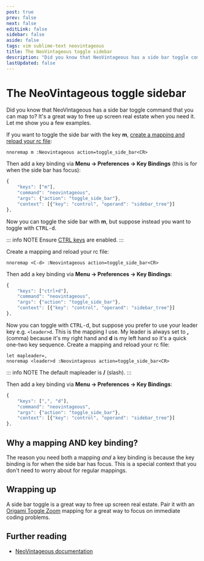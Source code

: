 ```yaml
---
post: true
prev: false
next: false
editLink: false
sidebar: false
aside: false
tags: vim sublime-text neovintageous
title: The NeoVintageous toggle sidebar
description: "Did you know that NeoVintageous has a side bar toggle command that you can map to? It's a great way to free up screen real estate when you need it. Let me show you a few examples."
lastUpdated: false
---
```


# The NeoVintageous toggle sidebar

Did you know that NeoVintageous has a side bar toggle command that you can map to? It's a great way to free up screen real estate when you need it. Let me show you a few examples.

If you want to toggle the side bar with the key **m**, [create a mapping and reload your rc file](/2022/11/21/vimrc-and-neovintageousrc/):

```vim
nnoremap m :Neovintageous action=toggle_side_bar<CR>
```

Then add a key binding via **Menu → Preferences → Key Bindings** (this is for when the side bar has focus):

```js
{
    "keys": ["m"],
    "command": "neovintageous",
    "args": {"action": "toggle_side_bar"},
    "context": [{"key": "control", "operand": "sidebar_tree"}]
},
```

Now you can toggle the side bar with **m**, but suppose instead you want to toggle with <kbd>CTRL-d</kbd>.

::: info NOTE
Ensure [CTRL keys](/2022/09/22/neovintageous-ctrl-keys/) are enabled.
:::

Create a mapping and reload your rc file:

```vim
nnoremap <C-d> :Neovintageous action=toggle_side_bar<CR>
```

Then add a key binding via **Menu → Preferences → Key Bindings**:

```js
{
    "keys": ["ctrl+d"],
    "command": "neovintageous",
    "args": {"action": "toggle_side_bar"},
    "context": [{"key": "control", "operand": "sidebar_tree"}]
},
```

Now you can toggle with <kbd>CTRL-d</kbd>, but suppose you prefer to use your leader key e.g. `<leader>d`. This is the mapping I use. My leader is always set to **,** (comma) because it's my right hand and **d** is my left hand so it's a quick one-two key sequence. Create a mapping and reload your rc file:

```vim
let mapleader=,
nnoremap <leader>d :Neovintageous action=toggle_side_bar<CR>
```

::: info NOTE
The default mapleader is **/** (slash).
:::


Then add a key binding via **Menu → Preferences → Key Bindings**:

```js
{
    "keys": [",", "d"],
    "command": "neovintageous",
    "args": {"action": "toggle_side_bar"},
    "context": [{"key": "control", "operand": "sidebar_tree"}]
},
```

## Why a mapping AND key binding?

The reason you need both a mapping *and* a key binding is because the key binding is for when the side bar has focus. This is a special context that you don't need to worry about for regular mappings.

## Wrapping up

A side bar toggle is a great way to free up screen real estate. Pair it with an [Origami Toggle Zoom](/2019/02/26/toggle-zoom/) mapping for a great way to focus on immediate coding problems.

## Further reading

* [NeoVintageous documentation](https://neovintageous.github.io/?ref=blog.gerardroche.com)
